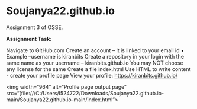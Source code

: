 # Soujanya22.github.io

Assignment 3 of OSSE.

**Assignment Task:**

Navigate to GitHub.com 
Create an account – it is linked to your email id • Example –username is kiranbits
Create a repository in your login with the same name as your username – kiranbits.github.io
You may NOT choose any license for the same
Create a file index.html
Use HTML to write content - create your profile page
View your profile: https://kiranbits.github.io/ 


<img width=“964” alt=“Profile page output page” src=“(file:///C:/Users/I524722/Downloads/Soujanya22.github.io-main/Soujanya22.github.io-main/index.html”>
